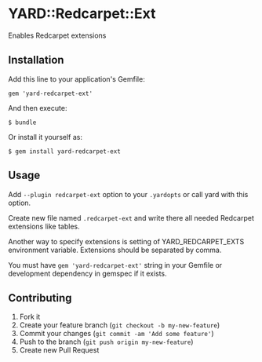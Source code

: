 # YARD::Redcarpet::Ext

Enables Redcarpet extensions 


## Installation

Add this line to your application's Gemfile:

    gem 'yard-redcarpet-ext'

And then execute:

    $ bundle

Or install it yourself as:

    $ gem install yard-redcarpet-ext

## Usage

Add `--plugin redcarpet-ext` option to your `.yardopts` or call yard with this option.

Create new file named `.redcarpet-ext` and write there all needed Redcarpet extensions like tables.

Another way to specify extensions is setting of YARD_REDCARPET_EXTS environment variable. Extensions should be separated by comma.

You must have `gem 'yard-redcarpet-ext'` string in your Gemfile or development dependency in gemspec if it exists.

## Contributing

1. Fork it
2. Create your feature branch (`git checkout -b my-new-feature`)
3. Commit your changes (`git commit -am 'Add some feature'`)
4. Push to the branch (`git push origin my-new-feature`)
5. Create new Pull Request
